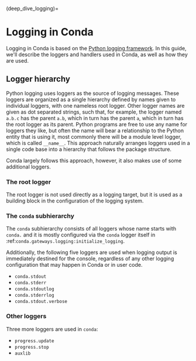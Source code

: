 (deep_dive_logging)=
# Logging in Conda

Logging in Conda is based on the [Python logging framework](https://docs.python.org/3/library/logging.html).
In this guide, we'll describe the loggers and handlers used in Conda, as well as how they are used.

## Logger hierarchy
Python logging uses loggers as the source of logging messages.
These loggers are organized as a single hierarchy defined by names given to individual loggers, with one nameless root logger.
Other logger names are given as dot separated strings, such that, for example, the logger named `a.b.c` has the parent `a.b`, which in turn has the parent `a`, which in turn has the root logger as its parent.
Python programs are free to use any name for loggers they like, but often the name will bear a relationship to the Python entity that is using it, most commonly there will be a module level logger, which is called `__name__`.
This approach naturally arranges loggers used in a single code base into a hierarchy that follows the package structure.

Conda largely follows this approach, however, it also makes use of some additional loggers.

### The root logger

The root logger is not used directly as a logging target, but it is used as a building block in the configuration of the logging system.

### The `conda` subhierarchy

The `conda` subhierarchy consists of all loggers whose name starts with `conda.` and it is mostly configured via the `conda` logger itself in :ref:`conda.gateways.logging:initialize_logging`.

Additionally, the following five loggers are used when logging output is immediately destined for the console, regardless of any other logging configuration that may happen in Conda or in user code.
- `conda.stdout`
- `conda.stderr`
- `conda.stdoutlog`
- `conda.stderrlog`
- `conda.stdout.verbose`

### Other loggers

Three more loggers are used in `conda`:
- `progress.update`
- `progress.stop`
- `auxlib`

